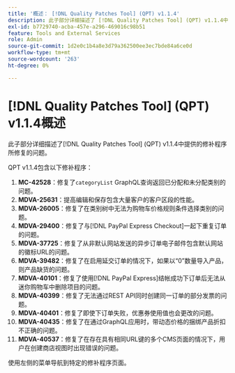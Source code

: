 ```yaml
---
title: '概述： [!DNL Quality Patches Tool] (QPT) v1.1.4'
description: 此子部分详细描述了 [!DNL Quality Patches Tool] (QPT) v1.1.4中提供的修补程序所修复的问题。
exl-id: b7729740-acba-457e-a296-469016c98b51
feature: Tools and External Services
role: Admin
source-git-commit: 1d2e0c1b4a8e3d79a362500ee3ec7bde84a6ce0d
workflow-type: tm+mt
source-wordcount: '263'
ht-degree: 0%

---
```


# [!DNL Quality Patches Tool] (QPT) v1.1.4概述

此子部分详细描述了[!DNL Quality Patches Tool] (QPT) v1.1.4中提供的修补程序所修复的问题。

QPT v1.1.4包含以下修补程序：

1. **MC-42528**：修复了`categoryList` GraphQL查询返回已分配和未分配类别的问题。
1. **MDVA-25631**：提高编辑和保存包含大量客户的客户区段的性能。
1. **MDVA-26005**：修复了在类别树中无法为购物车价格规则条件选择类别的问题。
1. **MDVA-29400**：修复了与[!DNL PayPal Express Checkout]一起下重复订单的问题。
1. **MDVA-37725**：修复了从非默认网站发送的异步订单电子邮件包含默认网站的徽标URL的问题。
1. **MDVA-39482**：修复了在启用延交订单的情况下，如果以“0”数量导入产品，则产品缺货的问题。
1. **MDVA-40101**：修复了使用[!DNL PayPal Express]结帐成功下订单后无法从迷你购物车中删除项目的问题。
1. **MDVA-40399**：修复了无法通过REST API同时创建同一订单的部分发票的问题。
1. **MDVA-40401**：修复了即使下订单失败，优惠券使用值也会更改的问题。
1. **MDVA-40435**：修复了在通过GraphQL应用时，带动态价格的捆绑产品折扣不正确的问题。
1. **MDVA-40537**：修复了在存在具有相同URL键的多个CMS页面的情况下，用户在创建商店视图时出现错误的问题。

使用左侧的菜单导航到特定的修补程序页面。
